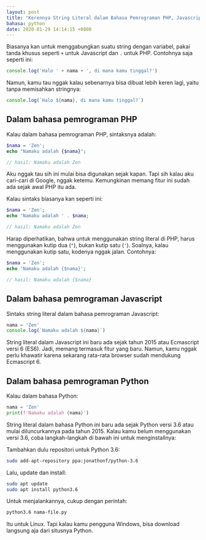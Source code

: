 ```yaml
---
layout: post
title: "Kerennya String Literal dalam Bahasa Pemrograman PHP, Javascript, dan Python"
bahasa: python
date: 2020-01-29 14:14:15 +0800
---
```


Biasanya kan untuk menggabungkan suatu string dengan variabel, pakai tanda khusus seperti `+` untuk Javascript dan `.` untuk PHP. Contohnya saja seperti ini:

```javascript
console.log('Halo ' + nama + ', di mana kamu tinggal?')
```

Namun, kamu tau nggak kalau sebenarnya bisa dibuat lebih keren lagi, yaitu tanpa memisahkan stringnya:

```javascript
console.log(`Halo ${nama}, di mana kamu tinggal?`)
```

## Dalam bahasa pemrograman PHP

Kalau dalam bahasa pemrograman PHP, sintaksnya adalah:

```php
$nama = 'Zen';
echo "Namaku adalah {$nama}";

// hasil: Namaku adalah Zen
```

Aku nggak tau sih ini mulai bisa digunakan sejak kapan. Tapi sih kalau aku cari-cari di Google, nggak ketemu. Kemungkinan memang fitur ini sudah ada sejak awal PHP itu ada. 

Kalau sintaks biasanya kan seperti ini:

```php
$nama = 'Zen';
echo 'Namaku adalah ' . $nama;

// hasil: Namaku adalah Zen
```

Harap diperhatikan, bahwa untuk menggunakan string literal di PHP, harus menggunakan kutip dua (`"`), bukan kutip satu (`'`). Soalnya, kalau menggunakan kutip satu, kodenya nggak jalan. Contohnya:

```php
$nama = 'Zen';
echo 'Namaku adalah {$nama}';

// hasil: Namaku adalah {$nama}
```

## Dalam bahasa pemrograman Javascript

Sintaks string literal dalam bahasa pemrograman Javascript:

```javascript
nama = 'Zen'
console.log(`Namaku adalah ${nama}`)
```

String literal dalam Javascript ini baru ada sejak tahun 2015 atau Ecmascript versi 6 (ES6). Jadi, memang termasuk fitur yang baru. Namun, kamu nggak perlu khawatir karena sekarang rata-rata browser sudah mendukung Ecmascript 6.

## Dalam bahasa pemrograman Python

Kalau dalam bahasa Python:

```python
nama = 'Zen'
print(f'Namaku adalah {nama}')
```

String literal dalam bahasa Python ini baru ada sejak Python versi 3.6 atau mulai diluncurkannya pada tahun 2015. Kalau kamu belum menggunakan versi 3.6, coba langkah-langkah di bawah ini untuk menginstallnya:

Tambahkan dulu repositori untuk Python 3.6:

```bash
sudo add-apt-repository ppa:jonathonf/python-3.6
```

Lalu, update dan install:

```bash
sudo apt update
sudo apt install python3.6
```

Untuk menjalankannya, cukup dengan perintah:

```bash
python3.6 nama-file.py
```

Itu untuk Linux. Tapi kalau kamu pengguna Windows, bisa download langsung aja dari situsnya Python.